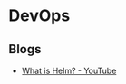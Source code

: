 # DevOps

## Blogs

* [What is Helm? - YouTube](https://m.youtube.com/watch?v=fy8SHvNZGeE&feature=youtu.be)